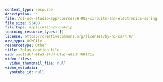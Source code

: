 ```yaml
---
content_type: resource
description: ''
file: /ol-ocw-studio-app/courses/6-002-circuits-and-electronics-spring-2007/aae1fdb408e357d4bfe3e63dff69171a_dyxcCoUgETU.vtt
file_size: 53408
file_type: application/x-subrip
learning_resource_types: []
license: https://creativecommons.org/licenses/by-nc-sa/4.0/
ocw_type: OCWFile
resourcetype: Other
title: 3play caption file
uid: aae1fdb4-08e3-57d4-bfe3-e63dff69171a
video_files:
  video_thumbnail_file: null
video_metadata:
  youtube_id: null
---
```

